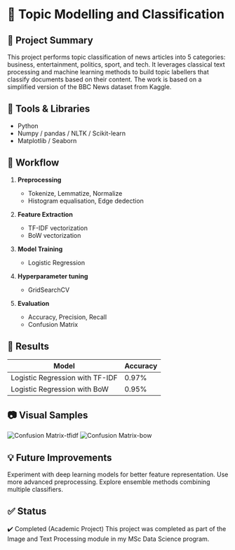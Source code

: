 # 📝 Topic Modelling and Classification


## 🧠 Project Summary

This project performs topic classification of news articles into 5 categories: business, entertainment, politics, sport, and tech. It leverages classical text processing and machine learning methods to build topic labellers that classify documents based on their content. The work is based on a simplified version of the BBC News dataset from Kaggle.


## 🔧 Tools & Libraries

- Python
- Numpy / pandas / NLTK / Scikit-learn
- Matplotlib / Seaborn
  

## 🚀 Workflow

1. **Preprocessing**
   - Tokenize, Lemmatize, Normalize
   - Histogram equalisation, Edge dedection

2. **Feature Extraction**
   - TF-IDF vectorization 
   - BoW vectorization 
     
3. **Model Training**
   - Logistic Regression
  
4. **Hyperparameter tuning**
   - GridSearchCV

5. **Evaluation**
   - Accuracy, Precision, Recall
   - Confusion Matrix 


## 🧪 Results

| Model                            | Accuracy 
|----------------------------------|----------
| Logistic Regression with TF-IDF  | 0.97%    
| Logistic Regression with BoW     | 0.95%    


## 📷 Visual Samples

![Confusion Matrix-tfidf](https://github.com/user-attachments/assets/9394fdc0-32c0-4f84-9c9b-40ef3bcb0ce5)
![Confusion Matrix-bow](https://github.com/user-attachments/assets/db4ab04c-4b1f-4ed7-b310-b04d7e091cd1)


## 💡 Future Improvements

Experiment with deep learning models for better feature representation.
Use more advanced preprocessing.
Explore ensemble methods combining multiple classifiers.


## ✅ Status

✔️ Completed (Academic Project)
This project was completed as part of the Image and Text Processing module in my MSc Data Science program.
